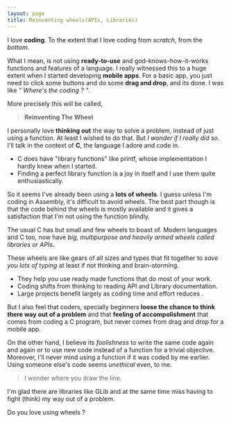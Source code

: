 ```yaml
---
layout: page
title: Reinventing wheels(APIs, Libraries) 
---
```



I love __coding__. 
To the extent that I love coding from _scratch_, from the *bottom*.

What I mean, is not using __ready-to-use__ and god-knows-how-it-works functions and features of a language. I really witnessed this to a huge extent when I started developing __mobile apps__. For a basic app, you just need to click some buttons and do some __drag and drop__, and its done. I was like _" Where's the coding ? "_. 

More precisely this will be called,
>__Reinventing The Wheel__

I personally love __thinking out__ the way to solve a problem, instead of just using a function. At least I wished to do that. But _I wonder if I really did so_. I'll talk in the context of **C**, the language I adore and code in.

* C does have "library functions" like printf, whose implementation I hardly knew when I started.
* Finding a perfect library function is a joy in itself and I use them quite enthusiastically.

So it seems I've already been using a __lots of wheels__. I guess unless I'm coding in Assembly, it's difficult to avoid wheels. The best part though is that the code behind the wheels is mostly available and it gives a satisfaction that I'm not using the function blindly.

The usual C has but small and few wheels to boast of. Modern languages and C too, now have _big, multipurpose and heavily armed wheels called libraries or APIs_.

These wheels are like gears of all sizes and types that fit together to _save you lots of typing_ at least if not thinking and brain-storming. 

* They help you use ready made functions that do most of your work.
* Coding shifts from thinking to reading API and Library documentation. 
* Large projects benefit largely as coding time and effort reduces . 

But I also feel that coders, specially beginners __loose the chance to think there way out of a problem__ and that __feeling of accompolishment__ that comes from coding a C program, but never comes from drag and drop for a mobile app. 

On the other hand, I believe its _foolishness_ to write the same code again and again or to use new code instead of a function for a trivial objective. Moreover, I'll never mind using a function if it was coded by me earlier. Using someone else's code seems _unethical_ even, to me.

>I wonder where you draw the line. 

I'm glad there are libraries like GLib and at the same time miss having to fight (think) my way out of a problem. 

Do you love using wheels ?
